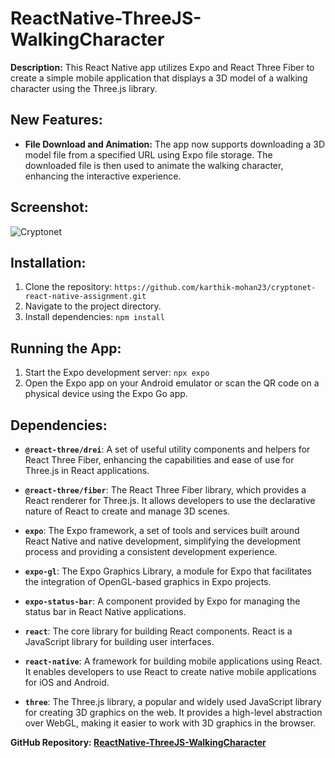 # ReactNative-ThreeJS-WalkingCharacter

**Description:**
This React Native app utilizes Expo and React Three Fiber to create a simple mobile application that displays a 3D model of a walking character using the Three.js library.

## New Features:

- **File Download and Animation:**
  The app now supports downloading a 3D model file from a specified URL using Expo file storage. The downloaded file is then used to animate the walking character, enhancing the interactive experience.

## Screenshot:
![Cryptonet](https://github.com/karthik-mohan23/cryptonet-react-native-assignment/assets/132973611/77cc0552-be63-4ba0-a664-be947a6be9c2)

## Installation:

1. Clone the repository: `https://github.com/karthik-mohan23/cryptonet-react-native-assignment.git`
2. Navigate to the project directory.
3. Install dependencies: `npm install`

## Running the App:

1. Start the Expo development server: `npx expo`
2. Open the Expo app on your Android emulator or scan the QR code on a physical device using the Expo Go app.

## Dependencies:

- **`@react-three/drei`**: A set of useful utility components and helpers for React Three Fiber, enhancing the capabilities and ease of use for Three.js in React applications.

- **`@react-three/fiber`**: The React Three Fiber library, which provides a React renderer for Three.js. It allows developers to use the declarative nature of React to create and manage 3D scenes.

- **`expo`**: The Expo framework, a set of tools and services built around React Native and native development, simplifying the development process and providing a consistent development experience.

- **`expo-gl`**: The Expo Graphics Library, a module for Expo that facilitates the integration of OpenGL-based graphics in Expo projects.

- **`expo-status-bar`**: A component provided by Expo for managing the status bar in React Native applications.

- **`react`**: The core library for building React components. React is a JavaScript library for building user interfaces.

- **`react-native`**: A framework for building mobile applications using React. It enables developers to use React to create native mobile applications for iOS and Android.

- **`three`**: The Three.js library, a popular and widely used JavaScript library for creating 3D graphics on the web. It provides a high-level abstraction over WebGL, making it easier to work with 3D graphics in the browser.

**GitHub Repository: [ReactNative-ThreeJS-WalkingCharacter](https://github.com/karthik-mohan23/cryptonet-react-native-assignment)**
